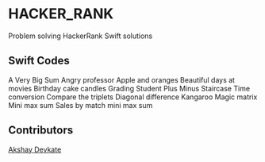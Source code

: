 # HACKER_RANK

Problem solving HackerRank Swift solutions 

## Swift Codes

A Very Big Sum
Angry professor
Apple and oranges 
Beautiful days at movies 
Birthday cake candles 
Grading Student 
Plus Minus 
Staircase
Time conversion
Compare the triplets 
Diagonal difference 
Kangaroo
Magic matrix 
Mini max sum
Sales by match 
mini max sum

## Contributors

[Akshay Devkate](https://www.hackerrank.com/devkatte_akshay1)



